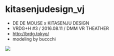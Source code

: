 # kitasenjudesign_vj

* DE DE MOUSE x KITASENJU DESIGN
* VRDG+H #3 / 2016.08.11 / DMM VR THEATHER
* http://brdg.tokyo/
* modeling by buccchi


![](http://67.media.tumblr.com/ecacb20cfdb30777da985f216816c51e/tumblr_obwcsqmvR91t1xi2oo1_1280.jpg)